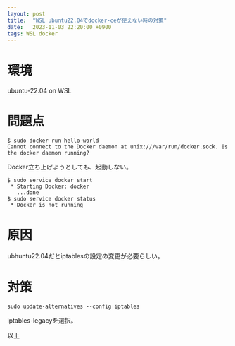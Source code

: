 ```yaml
---
layout: post
title:  "WSL ubuntu22.04でdocker-ceが使えない時の対策"
date:   2023-11-03 22:20:00 +0900
tags: WSL docker
---
```


# 環境
ubuntu-22.04 on WSL

# 問題点

```
$ sudo docker run hello-world
Cannot connect to the Docker daemon at unix:///var/run/docker.sock. Is the docker daemon running?
```

Docker立ち上げようとしても、起動しない。
```
$ sudo service docker start
 * Starting Docker: docker
   ...done
$ sudo service docker status
 * Docker is not running
```

# 原因

ubhuntu22.04だとiptablesの設定の変更が必要らしい。

# 対策

```
sudo update-alternatives --config iptables
```

iptables-legacyを選択。

以上

